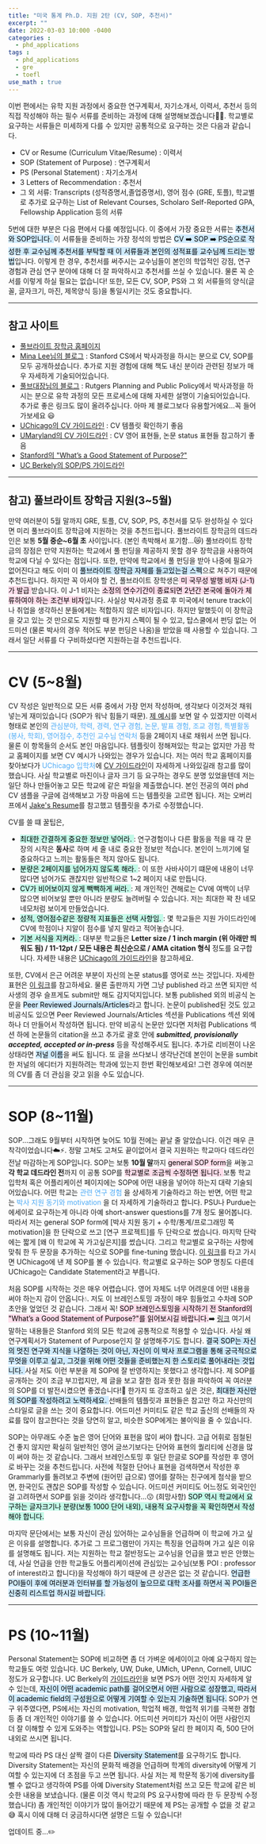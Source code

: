 ```yaml
---
title: "미국 통계 Ph.D. 지원 2탄 (CV, SOP, 추천서)"
excerpt: ""
date: 2022-03-03 10:000 -0400
categories :
  - phd_applications
tags :
  - phd_applications
  - gre
  - toefl
use_math : true
---
```


이번 편에서는 유학 지원 과정에서 중요한 연구계획서, 자기소개서, 이력서, 추천서 등의 직접 작성해야 하는 필수 서류를 준비하는 과정에 대해 설명해보겠습니다:ok_woman:. 학교별로 요구하는 서류들은 미세하게 다를 수 있지만 공통적으로 요구하는 것은 다음과 같습니다.

- CV or Resume (Curriculum Vitae/Resume) : 이력서
- SOP (Statement of Purpose) : 연구계획서
- PS (Personal Statement) : 자기소개서
-  3 Letters of Recommendation : 추천서
- 그 외 서류: Transcripts (성적증명서,졸업증명서), 영어 점수 (GRE, 토플), 학교별로 추가로 요구하는 List of Relevant Courses, Scholaro Self-Reported GPA, Fellowship Application 등의 서류


5번에 대한 부분은 다음 편에서 다룰 예정입니다. 이 중에서 가장 중요한 서류는 <mark style='background-color: #d0ebff'>추천서와 SOP입니다. </mark> 이 서류들을 준비하는 가장 정석의 방법은 <mark style='background-color: #d0ebff'> CV :arrow_right: SOP :arrow_right: PS순으로 작성한 후 교수님께 추천서를 부탁할 때 이 서류들과 본인의 성적표를 교수님께 드리는 방법</mark>입니다.  이렇게 한 경우, 추천서를 써주시는 교수님들이 본인의 학업적인 강점, 연구 경험과 관심 연구 분야에 대해 더 잘 파악하시고 추천서를 쓰실 수 있습니다. 물론 꼭 순서를 이렇게 하실 필요는 없습니다! 또한, 모든 CV, SOP, PS와 그 외 서류들의 양식(글꼴, 글자크기, 마진, 제목양식 등)을 통일시키는 것도 중요합니다. 

---
## 참고 사이트
- [풀브라이트 장학금 홈페이지](https://www.fulbright.or.kr/grant/graduate/)
- [Mina Lee님의 블로그](https://minalee.info/) : Stanford CS에서 박사과정을 하시는 분으로 CV, SOP를 모두 공개하셨습니다. 추가로 지원 경험에 대해 책도 내신 분이라 관련된 정보가 매우 자세하게 기술되어있습니다. 
- [풀브대장님의 블로그](https://yoursopcoach.tistory.com/category/%EA%BF%80%ED%8C%81%EA%B3%BC%20%EC%9E%90%EB%A3%8C%EA%B3%B5%EC%9C%A0%20%28%ED%92%80%EB%B8%8C%EB%8C%80%EC%9E%A5%29) : Rutgers Planning and Public Policy에서 박사과정을 하시는 분으로 유학 과정의 모든 프로세스에 대해 자세한 설명이 기술되어있습니다. 추가로 좋은 링크도 많이 올려주십니다. 아마 제 블로그보다 유용할거에요...꼭 들어가보세요 :smiley:
- [UChicago의 CV 가이드라인](https://grad.uchicago.edu/wp-content/uploads/2018/07/General-CV-Presentation.pdf) : CV 템플릿 확인하기 좋음
- [UMaryland의 CV 가이드라인](https://www.medschool.umaryland.edu/osa/residency-application-manual-/cv-preparation-tips/) : CV 영어 표현들, 논문 status 표현들 참고하기 좋음
- [Stanford의 "What’s a Good Statement of Purpose?"](https://ed.stanford.edu/sites/default/files/statement-of-purpose_revised_4.pdf) 
- [UC Berkely의 SOP/PS 가이드라인](https://grad.berkeley.edu/admissions/steps-to-apply/requirements/)

---

## 참고) 풀브라이트 장학금 지원(3~5월)
만약 여러분이 5월 말까지 GRE, 토플, CV, SOP, PS, 추천서를 모두 완성하실 수 있다면 미리 풀브라이트 장학금에 지원하는 것을 추천드립니다. 풀브라이트 장학금의 데드라인은 보통 **5월 중순~6월 초** 사이입니다. (본인 촉박해서 포기함...:crying_cat_face:) 풀브라이트 장학금의 장점은 만약 지원하는 학교에서 풀 펀딩을 제공하지 못할 경우 장학금을 사용하여 학교에 다닐 수 있다는 점입니다. 또한, 만약에 학교에서 풀 펀딩을 받아 나중에 필요가 없어진다고 해도 이미 이 <mark style='background-color: #d0ebff'>풀브라이트 장학금 자체를 들고있는걸 스펙</mark>으로 쳐주기 때문에 추천드립니다. 하지만 꼭 아셔야 할 건, 풀브라이트 장학생은<mark style='background-color: #ffdeeb'> 미 국무성 발행 비자 (J-1)가 발급 </mark>받습니다. 이 J-1 비자는 <mark style='background-color: #ffdeeb'> 소정의 연수기간이 종료되면 2년간 본국에 돌아가 체류하여야 하는 조건부 비자</mark>입니다. 사실상 박사과정 종료 후 미국에서 tenure track이나 취업을 생각하신 분들에게는 적합하지 않은 비자입니다. 하지만 말했듯이 이 장학금을 갖고 있는 것 만으로도 지원할 때 한가지 스펙이 될 수 있고,  탑스쿨에서 펀딩 없는 어드미션 (물론 박사의 경우 적어도 부분 펀딩은 나옴)을 받았을 때 사용할 수 있습니다. 그래서 일단 서류를 다 구비하셨다면 지원하는걸 추천드립니다. 

---
# CV (5~8월)
CV 작성은 일반적으로 모든 서류 중에서 가장 먼저 작성하며, 생각보다 이것저것 채워넣는게 재미있습니다 (SOP가 워낙 힘들기 때문). [제 예시](https://kelseyj3411.github.io/assets/CV/CV_yeojinjung.pdf)를 보면 알 수 있겠지만 이력서 형태로 본인의 <font color='#4dabf7'> 관심분야, 학력, 경력, 연구 경험, 논문, 발표 경험, 조교 경험, 특별활동(봉사, 학회), 영어점수, 추천인 교수님 연락처</font> 등을 2페이지 내로 채워서 쓰면 됩니다. 물론 이 항목들의 순서도 본인 마음입니다. 템플릿이 정해져있는 학교는 없지만 가끔 학교 홈페이지를 보면 CV 예시가 나와있는 경우가 있습니다. 저는 여러 학교 홈페이지를 찾아보다가 <font color='#4dabf7'>UChicago 입학처</font>에 [CV 가이드라인](https://grad.uchicago.edu/wp-content/uploads/2018/07/General-CV-Presentation.pdf)이 자세하게 나와있길래 참고를 많이 했습니다. 사실 학교별로 마진이나 글자 크기 등 요구하는 경우도 분명 있었을텐데 저는 일단 하나 만들어놓고 모든 학교에 같은 파일을 제출했습니다. 본인 전공의 여러 phd CV 샘플을 구글에 검색해보고 가장 마음에 드는 템플릿을 고르면 됩니다. 저는 오버리프에서 [Jake's Resume](https://ko.overleaf.com/latex/templates/jakes-resume/syzfjbzwjncs)를 참고했고 템플릿을 추가로 수정했습니다. 

CV를 쓸 떄 꿀팁은,

- <mark style='background-color: #c3fae8'>최대한 간결하게 중요한 정보만 넣어라. </mark> : 연구경험이나 다른 활동을 적을 때 각 문장의 시작은 **동사**로 하며 세 줄 내로 중요한 정보만 적습니다. 본인이 느끼기에 덜 중요하다고 느끼는 활동들은 적지 않아도 됩니다. 
- <mark style='background-color: #c3fae8'>분량은 2페이지를 넘어가지 않도록 해라. </mark> : 이 또한 사바사이기 떄문에 내용이 너무 많다면 넘어가도 괜찮지만 일반적으로 1~2 페이지 내로 만듭니다.
- <mark style='background-color: #c3fae8'>CV가 비어보이지 않게 빽빽하게 써라. </mark> : 제 개인적인 견해로는 CV에 여백이 너무 많으면 비어보일 뿐만 아니라 분량도 늘려버릴 수 있습니다. 저는 최대한 꽉 찬 네모네모처럼 보이게 만들었습니다.
- <mark style='background-color: #c3fae8'> 성적, 영어점수같은 정량적 지표들은 선택 사항임. </mark> : 몇 학교들은 지원 가이드라인에 CV에 학점이나 지알이 점수를 넣지 말라고 적어놓습니다.
- <mark style='background-color: #c3fae8'> 기본 서식을 지켜라. </mark> : 대부분 학교들은 **Letter size / 1 inch margin (위 아래만 띄워도 됨) / 11-12pt / 모든 내용은 최신순으로 / AMA citation 형식** 정도를 요구합니다. 자세한 내용은 [UChicago의 가이드라인](https://grad.uchicago.edu/wp-content/uploads/2018/07/General-CV-Presentation.pdf)을 참고하세요. 


또한, CV에서 은근 어려운 부분이 자신의 논문 status를 영어로 쓰는 것입니다. 자세한 표현은 [이 링크](https://www.medschool.umaryland.edu/osa/residency-application-manual-/cv-preparation-tips/)를 참고하세요. 물론 출판까지 가면 그냥 published 라고 쓰면 되지만 석사생의 경우 슬프게도 submit만 해도 감지덕지입니다. 보통 published 외의 비공식 논문을 <mark style='background-color: #d0ebff'> Peer Reviewed Journals/Articles</mark>라고 합니다. 논문이 published된 것도 있고 비공식도 있으면 Peer Reviewed Journals/Articles 섹션을 Publications 섹션 외에 하나 더 만들어서 작성하면 됩니다. 만약 비공식 논문만 있다면 저처럼 Publications 섹션 하에 논문들의 citation을 쓰고 추가로 괄호 안에 _**submitted, provisionally accepted, accepted or in-press**_ 등을 작성해주셔도 됩니다. 추가로 리비젼이 나온 상태라면 <mark style='background-color: #d0ebff'>저널 이름</mark>을 써도 됩니다. 또 글을 쓰다보니 생각난건데 본인이 논문을 sumbit한 저널의 에디터가 지원하려는 학과에 있는지 한번 확인해보세요! 그런 경우에 여러분의 CV를 좀 더 관심을 갖고 읽을 수도 있습니다.

---

# SOP (8~11월)

SOP...그래도 9월부터 시작하면 늦어도 10월 전에는 끝날 줄 알았습니다. 이건 매우 큰 착각이었습니다:cloud::zap:. 정말 고쳐도 고쳐도 끝이없어서 결국 지원하는 학교마다 데드라인 전날 마감하는게 SOP입니다. SOP는 보통 **10월 말**까지 <mark style='background-color: #ffdeeb'> general SOP form</mark>을 써놓고 **각 학교 데드라인 전**까지 이 공통 SOP를 <mark style='background-color: #ffdeeb'> 학교별로 조금씩 수정하면 됩니다. </mark> 보통 학교 입학처 혹은 어플리케이션 페이지에는 SOP에 어떤 내용을 넣어야 하는지 대략 기술되어있습니다. 어떤 학교는 <font color='#4dabf7'> 관련 연구 경험 </font>을 상세하게 기술하라고 하는 반면, 어떤 학교는 <font color='#4dabf7'> 박사 지원 동기와 motivation </font>을 더 자세하게 기술하라고 합니다. PSU나 Purdue는 에세이로 요구하는게 아니라 아예 short-answer questions를 7개 정도 물어봅니다. 따라서 저는 general SOP form에 [박사 지원 동기 + 수학/통계/프로그래밍 쪽 motivation]을 한 단락으로 쓰고 [연구 프로젝트]를 두 단락으로 썼습니다. 마지막 단락에는 짧게 [왜 이 학교에 꼭 가고싶은지]를 썼습니다. 그리고 학교별로 요구하는 사항에 맞춰 한 두 문장을 추가하는 식으로 SOP를 fine-tuning 했습니다. [이 링크](https://kelseyj3411.github.io/assets/SOP/SOP_yeojinjung.pdf)를 타고 가시면 UChicago에 낸 제 SOP를 볼 수 있습니다. 학교별로 요구하는 SOP 명칭도 다른데 UChicago는 Candidate Statement라고 부릅니다.

처음 SOP를 시작하는 것은 매우 어렵습니다. 영어 자체도 너무 어려운데 어떤 내용을 써야 하는지 감이 안옵니다:droplet:. 저도 이 브레인스토밍 과정이 매우 힘들었고 수차례 SOP 초안을 엎었던 것 같습니다. 그래서 꼭! <mark style='background-color: #ffdeeb'> SOP 브레인스토밍을 시작하기 전 Stanford의 "What’s a Good Statement of Purpose?"를 읽어보시길 바랍니다.</mark>:arrow_right: [링크](https://ed.stanford.edu/sites/default/files/statement-of-purpose_revised_4.pdf) 여기서 말하는 내용들은 Stanford 외의 모든 학교에 공통적으로 적용할 수 있습니다. 사실 왜 연구계획서가 Statement of Purpose인지 잘 설명해주기도 합니다. <mark style='background-color: #d0ebff'> 결국 SOP는 자신의 멋진 연구와 지식을 나열하는 것이 아닌, 자신이 이 박사 프로그램을 통해 궁극적으로 무엇을 이루고 싶고, 그것을 위해 어떤 것들을 준비했는지 한 스토리로 풀어내라는 것입니다. </mark> 사실 저도 이런 부분을 제 SOP에 잘 반영하지는 못했다고 생각합니다. 제 SOP를 공개하는 것이 조금 부끄럽지만, 제 글을 보고 잘한 점과 못한 점을 파악하여 꼭 여러분의 SOP를 더 발전시켰으면 좋겠습니다!:star2: 한가지 또 강조하고 싶은 것은, <mark style='background-color: #d0ebff'> 최대한 자신만의 SOP를 작성하려고 노력하세요. </mark> 선배들의 템플릿과 표현들은 참고만 하고 자신만의 스타일로 글을 쓰는 것이 중요합니다. 어드미션 커미티도 같은 학교 출신의 선배들의 자료를 많이 참고한다는 것을 당연히 알고, 비슷한 SOP에게는 불이익을 줄 수 있습니다.

SOP는 아무래도 수준 높은 영어 단어와 표현을 많이 써야 합니다. 고급 어휘로 점철된 건 좋지 않지만 확실히 일반적인 영어 글쓰기보다는 단어와 표현의 퀄리티에 신경을 많이 써야 하는 것 같습니다. 그래서 브레인스토밍 후 일단 한글로 SOP를 작성한 후 영어로 바꾸는 것을 추천드립니다. 사전에 적절한 단어나 표현을 검색하면서 작성한 후 Grammarly를 돌려보고 주변에 (원어민 급으로) 영어를 잘하는 친구에게 첨삭을 받으면, 한국인도 괜찮은 SOP를 작성할 수 있습니다. 어드미션 커미티도 어느정도 외국인인걸 고려하면서 SOP를 읽을 것이라 생각합니다...:kissing: (희망사항) <mark style='background-color: #c3fae8'> SOP 역시 학교에서 요구하는 글자크기나 분량(보통 1000 단어 내외), 내용적 요구사항을 꼭 확인하면서 작성해야 합니다. </mark>

마지막 문단에서는 보통 자신이 관심 있어하는 교수님들을 언급하며 이 학교에 가고 싶은 이유를 설명합니다. 추가로 그 프로그램만이 가지는 특징을 언급하며 가고 싶은 이유를 설명해도 됩니다. 저는 지원하는 학교 절반정도는 교수님을 언급을 했고 반은 안했는데, 사실 언급을 안한 학교들도 어플리케이션에 관심있는 교수님(보통 POI : professor of interest라고 합니다)을 작성해야 하기 때문에 큰 상관은 없는 것 같습니다. <mark style='background-color: #d0ebff'> 언급한 POI들이 후에 여러분과 인터뷰를 할 가능성이 높으므로 대학 조사를 하면서 꼭 POI들은 신중히 리스트업 하시길 바랍니다. </mark>

---

# PS (10~11월)

Personal Statement는 SOP에 비교하면 좀 더 가벼운 에세이이고 아예 요구하지 않는 학교들도 여럿 있습니다. UC Berkely, UW, Duke, UMich, UPenn, Cornell, UIUC 정도가 요구합니다. UC Berkely의 [가이드라인](https://grad.berkeley.edu/admissions/steps-to-apply/requirements/personal-statement/)을 보면 PS가 어떤 것인지 자세하게 알 수 있는데, <mark style='background-color: #d0ebff'>자신이 어떤 academic path를 걸어오면서 어떤 사람으로 성장했고, 따라서 이 academic field의 구성원으로 어떻게 기여할 수 있는지 기술하면 됩니다.</mark> SOP가 연구 위주였다면, PS에서는 자신의 motivation, 학업적 배경, 학업적 위기를 극복한 경험 등 좀 더 개인적인 이야기를 쓸 수 있습니다. 어드미션 커미티가 자신이 어떤 사람인지 더 잘 이해할 수 있게 도와주는 역할입니다. PS는 SOP와 달리 한 페이지 즉, 500 단어 내외로 쓰시면 됩니다. 

학교에 따라 PS 대신 살짝 결이 다른 <mark style='background-color: #d0ebff'>Diversity Statement</mark>를 요구하기도 합니다. Diversity Statement는 자신의 문화적 배경을 언급하며 학계의 diversity에 어떻게 기여할 수 있는지에 더 초점을 두고 쓰면 됩니다. 사실 저는 제 학문적 동기에 diversity를 뺄 수 없다고 생각하여 PS를 아예 Diversity Statement처럼 쓰고 모든 학교에 같은 비슷한 내용을 보냈습니다. (물론 이것 역시 학교의 PS 요구사항에 따라 한 두 문장씩 수정했습니다) 좀 개인적인 이야기가 많이 들어갔기 때문에 제 PS는 공개할 수 없을 것 같고:sweat_smile: 혹시 이에 대해 더 궁금하시다면 설명은 드릴 수 있습니다!

업데이트 중...:pencil2:
